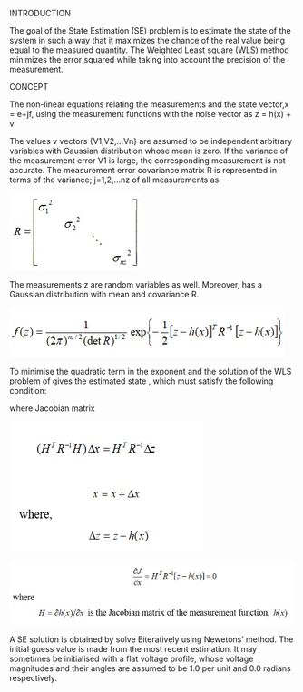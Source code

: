 INTRODUCTION

The goal of the State Estimation (SE) problem is to estimate the state of the system in such a way that it maximizes the chance of the real value being equal to the measured quantity. The Weighted Least square (WLS) method minimizes the error squared while taking into account the precision of the measurement. 

CONCEPT

The non-linear equations relating the measurements   and the state vector,x = e+jf, using the measurement functions with the noise vector as z = h(x) + v

The values v vectors {V1,V2,...Vn} are assumed to be independent arbitrary variables with Gaussian distribution whose mean is zero. If the variance of the measurement error V1 is large, the corresponding measurement is not accurate. The measurement error covariance matrix R  is represented in terms of the variance; j=1,2,...nz of all  measurements as 

![ ](images/theory_eqn_1.jpeg)

The measurements z are random variables as well. Moreover,   has a Gaussian distribution with mean and covariance R. 

![ ](images/theory_eqn_2.jpeg)

To minimise the quadratic term in the exponent and the solution of the WLS problem of gives the estimated state  , which must satisfy the following condition:

where Jacobian matrix 

![ ](images/theory_eqn_4.jpeg)

![ ](images/theory_eqn_5.jpeg)

A SE solution is obtained by solve Eiteratively using Newetons’ method. The initial guess value is made from the most recent estimation. It may sometimes be initialised with a flat voltage profile, whose voltage magnitudes and their angles are assumed to be 1.0 per unit and 0.0 radians respectively. 